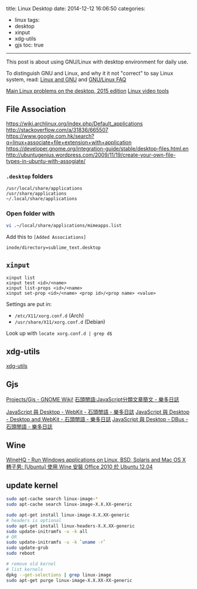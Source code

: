 title: Linux Desktop
date: 2014-12-12 16:06:50
categories:
- linux
tags:
- desktop
- xinput
- xdg-utils
- gjs
toc: true
---

This post is about using GNU/Linux with desktop environment for daily use.

To distinguish GNU and Linux, and why it it not "correct" to say Linux system, read: [Linux and GNU](http://www.gnu.org/gnu/linux-and-gnu.html) and 
[GNU/Linux FAQ](http://www.gnu.org/gnu/gnu-linux-faq.html#why)

[Main Linux problems on the desktop, 2015 edition](http://linuxfonts.narod.ru/why.linux.is.not.ready.for.the.desktop.current.html)
[Linux video tools](http://www.videohelp.com/tools/sections/linux-video-tools)

<!-- more -->

## File Association

https://wiki.archlinux.org/index.php/Default_applications
http://stackoverflow.com/a/31836/665507
https://www.google.com.hk/search?q=linux+associate+file+extension+with+application
https://developer.gnome.org/integration-guide/stable/desktop-files.html.en
http://ubuntugenius.wordpress.com/2009/11/19/create-your-own-file-types-in-ubuntu-with-assogiate/

### `.desktop` folders

```
/usr/local/share/applications
/usr/share/applications
~/.local/share/applications
```

### Open folder with

```sh
vi .~/local/share/applications/mimeapps.list
```

Add this to `[Added Associations]`
```
inode/directory=sublime_text.desktop
```

## `xinput`

```
xinput list
xinput test <id>/<name>
xinput list-props <id>/<name>
xinput set-prop <id>/<name> <prop id>/<prop name> <value>
```

Settings are put in:
- `/etc/X11/xorg.conf.d` (Arch)
- `/usr/share/X11/xorg.conf.d` (Debian)

Look up with `locate xorg.conf.d | grep d$`

## xdg-utils

[xdg-utils](http://portland.freedesktop.org/xdg-utils-1.0/)

## Gjs

[Projects/Gjs - GNOME Wiki!](https://wiki.gnome.org/action/show/Projects/Gjs?action=show&redirect=Gjs)
[石頭閒語:JavaScript分類文章簡文 - 樂多日誌](http://blog.roodo.com/rocksaying/archives/cat_242544.html)

[JavaScript 與 Desktop - WebKit - 石頭閒語 - 樂多日誌](http://blog.roodo.com/rocksaying/archives/14282187.html)
[JavaScript 與 Desktop - Desktop and WebKit - 石頭閒語 - 樂多日誌](http://blog.roodo.com/rocksaying/archives/14456843.html)
[JavaScript 與 Desktop - DBus - 石頭閒語 - 樂多日誌](http://blog.roodo.com/rocksaying/archives/14229429.html)

## Wine

[WineHQ - Run Windows applications on Linux, BSD, Solaris and Mac OS X](https://www.winehq.org/)
[轉子男: [Ubuntu] 使用 Wine 安裝 Office 2010 於 Ubuntu 12.04](http://open-rotorman.blogspot.com/2012/11/ubuntu-wine-office-2010-ubuntu-1204.html)

## update kernel

```sh
sudo apt-cache search linux-image-*
sudo apt-cache search linux-image-X.X.XX-generic

sudo apt-get install linux-image-X.X.XX-generic
# headers is optional
sudo apt-get install linux-headers-X.X.XX-generic
sudo update-initramfs -u -k all
# OR
sudo update-initramfs -u -k `uname -r`
sudo update-grub 
sudo reboot

# remove old kernel
# list kernels
dpkg --get-selections | grep linux-image
sudo apt-get purge linux-image-X.X.XX-XX-generic
```

